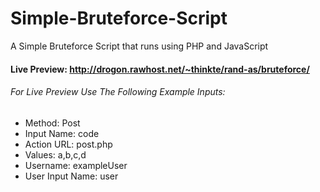 # Simple-Bruteforce-Script
A Simple Bruteforce Script that runs using PHP and JavaScript
#### Live Preview: http://drogon.rawhost.net/~thinkte/rand-as/bruteforce/
###### For Live Preview Use The Following Example Inputs:
- Method:           Post
- Input Name:       code
- Action URL:       post.php
- Values:           a,b,c,d
- Username:         exampleUser
- User Input Name:  user
